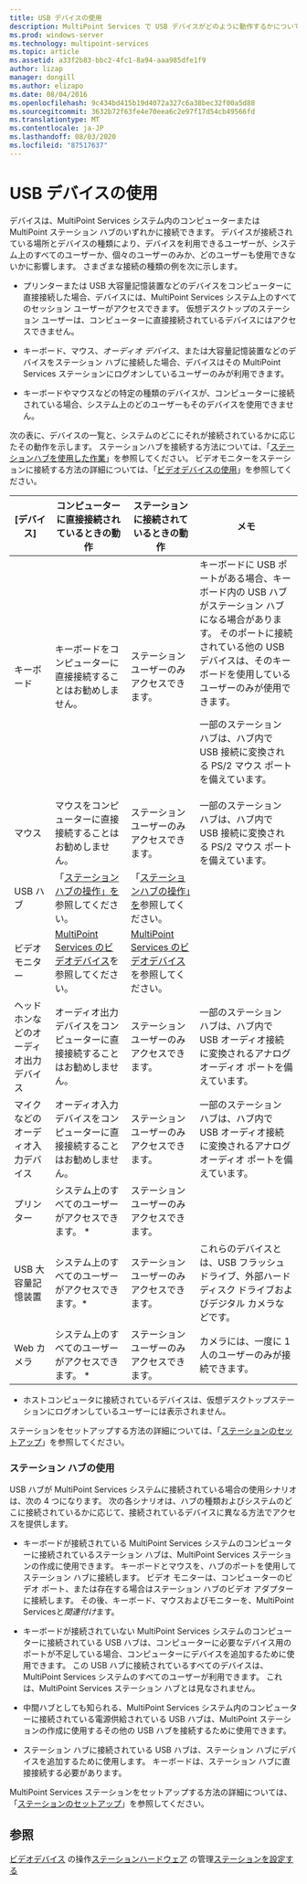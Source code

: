 ```yaml
---
title: USB デバイスの使用
description: MultiPoint Services で USB デバイスがどのように動作するかについて説明します。
ms.prod: windows-server
ms.technology: multipoint-services
ms.topic: article
ms.assetid: a33f2b83-bbc2-4fc1-8a94-aaa985dfe1f9
author: lizap
manager: dongill
ms.author: elizapo
ms.date: 08/04/2016
ms.openlocfilehash: 9c434bd415b19d4072a327c6a38bec32f00a5d88
ms.sourcegitcommit: 3632b72f63fe4e70eea6c2e97f17d54cb49566fd
ms.translationtype: MT
ms.contentlocale: ja-JP
ms.lasthandoff: 08/03/2020
ms.locfileid: "87517637"
---
```

# <a name="work-with-usb-devices"></a>USB デバイスの使用

デバイスは、MultiPoint Services システム内のコンピューターまたは MultiPoint ステーション ハブのいずれかに接続できます。 デバイスが接続されている場所とデバイスの種類により、デバイスを利用できるユーザーが、システム上のすべてのユーザーか、個々のユーザーのみか、どのユーザーも使用できないかに影響します。 さまざまな接続の種類の例を次に示します。

- プリンターまたは USB 大容量記憶装置などのデバイスをコンピューターに直接接続した場合、デバイスには、MultiPoint Services システム上のすべてのセッション ユーザーがアクセスできます。 仮想デスクトップのステーション ユーザーは、コンピューターに直接接続されているデバイスにはアクセスできません。

- キーボード、マウス、*オーディオ デバイス*、または大容量記憶装置などのデバイスをステーション ハブに接続した場合、デバイスはその MultiPoint Services ステーションにログオンしているユーザーのみが利用できます。

- キーボードやマウスなどの特定の種類のデバイスが、コンピューターに接続されている場合、システム上のどのユーザーもそのデバイスを使用できません。

次の表に、デバイスの一覧と、システムのどこにそれが接続されているかに応じたその動作を示します。 ステーションハブを接続する方法については、「[ステーションハブを使用した作業](#working-with-station-hubs)」を参照してください。 ビデオモニターをステーションに接続する方法の詳細については、「[ビデオデバイスの使用](Work-with-Video-Devices.md)」を参照してください。

| **[デバイス]** | **コンピューターに直接接続されているときの動作** | **ステーションに接続されているときの動作** | **メモ** |
|--|--|--|--|
| キーボード | キーボードをコンピューターに直接接続することはお勧めしません。 | ステーション ユーザーのみアクセスできます。 | キーボードに USB ポートがある場合、キーボード内の USB ハブがステーション ハブになる場合があります。 そのポートに接続されている他の USB デバイスは、そのキーボードを使用しているユーザーのみが使用できます。<p>一部のステーション ハブは、ハブ内で USB 接続に変換される PS\/2 マウス ポートを備えています。 |
| マウス | マウスをコンピューターに直接接続することはお勧めしません。 | ステーション ユーザーのみアクセスできます。 | 一部のステーション ハブは、ハブ内で USB 接続に変換される PS\/2 マウス ポートを備えています。 |
| USB ハブ | 「[ステーションハブの操作」を](#working-with-station-hubs)参照してください。 | 「[ステーションハブの操作」を](#working-with-station-hubs)参照してください。 |  |
| ビデオ モニター | [MultiPoint Services のビデオデバイス](work-with-video-devices.md)を参照してください。 | [MultiPoint Services のビデオデバイス](work-with-video-devices.md)を参照してください。 |  |
| ヘッドホンなどのオーディオ出力デバイス | オーディオ出力デバイスをコンピューターに直接接続することはお勧めしません。 | ステーション ユーザーのみアクセスできます。 | 一部のステーション ハブは、ハブ内で USB オーディオ接続に変換されるアナログ オーディオ ポートを備えています。 |
| マイクなどのオーディオ入力デバイス | オーディオ入力デバイスをコンピューターに直接接続することはお勧めしません。 | ステーション ユーザーのみアクセスできます。 | 一部のステーション ハブは、ハブ内で USB オーディオ接続に変換されるアナログ オーディオ ポートを備えています。 |
| プリンター | システム上のすべてのユーザーがアクセスできます。 * | ステーション ユーザーのみアクセスできます。 |  |
| USB 大容量記憶装置 | システム上のすべてのユーザーがアクセスできます。\* | ステーション ユーザーのみアクセスできます。 | これらのデバイスとは、USB フラッシュ ドライブ、外部ハード ディスク ドライブおよびデジタル カメラなどです。 |
| Web カメラ | システム上のすべてのユーザーがアクセスできます。 * | ステーション ユーザーのみアクセスできます。 | カメラには、一度に 1 人のユーザーのみが接続できます。 |

* ホストコンピュータに接続されているデバイスは、仮想デスクトップステーションにログオンしているユーザーには表示されません。

ステーションをセットアップする方法の詳細については、「[ステーションのセットアップ](Set-Up-a-Station.md)」を参照してください。

### <a name="working-with-station-hubs"></a>ステーション ハブの使用
USB ハブが MultiPoint Services システムに接続されている場合の使用シナリオは、次の 4 つになります。 次の各シナリオは、ハブの種類およびシステムのどこに接続されているかに応じて、接続されているデバイスに異なる方法でアクセスを提供します。

- キーボードが接続されている MultiPoint Services システムのコンピューターに接続されているステーション ハブは、MultiPoint Services ステーションの作成に使用できます。 キーボードとマウスを、ハブのポートを使用してステーション ハブに接続します。 ビデオ モニターは、コンピューターのビデオ ポート、または存在する場合はステーション ハブのビデオ アダプターに接続します。 その後、キーボード、マウスおよびモニターを、MultiPoint Servicesと*関連付け*ます。

- キーボードが接続されていない MultiPoint Services システムのコンピューターに接続されている USB ハブは、コンピューターに必要なデバイス用のポートが不足している場合、コンピューターにデバイスを追加するために使用できます。 この USB ハブに接続されているすべてのデバイスは、MultiPoint Services システムのすべてのユーザーが利用できます。 これは、MultiPoint Services ステーション ハブとは見なされません。

- 中間ハブとしても知られる、MultiPoint Services システム内のコンピューターに接続されている電源供給されている USB ハブは、MultiPoint ステーションの作成に使用するその他の USB ハブを接続するために使用できます。

- ステーション ハブに接続されている USB ハブは、ステーション ハブにデバイスを追加するために使用します。 キーボードは、ステーション ハブに直接接続する必要があります。

MultiPoint Services ステーションをセットアップする方法の詳細については、「[ステーションのセットアップ](Set-Up-a-Station.md)」を参照してください。

## <a name="see-also"></a>参照
[ビデオデバイス](Work-with-Video-Devices.md) 
 の操作[ステーションハードウェア](Manage-Station-Hardware.md) 
 の管理[ステーションを設定する](Set-Up-a-Station.md)